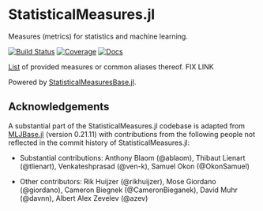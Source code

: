 # StatisticalMeasures.jl

Measures (metrics) for statistics and machine learning.

[![Build Status](https://github.com/JuliaAI/StatisticalMeasures.jl/workflows/CI/badge.svg)](https://github.com/JuliaAI/StatisticalMeasures.jl/actions)
[![Coverage](https://codecov.io/gh/JuliaAI/StatisticalMeasures.jl/branch/master/graph/badge.svg)](https://codecov.io/github/JuliaAI/StatisticalMeasures.jl?branch=master)
[![Docs](https://img.shields.io/badge/docs-dev-blue.svg)](https://juliaai.github.io/StatisticalMeasures.jl/dev/)

[List]() of provided measures or common aliases thereof. FIX LINK

Powered by
[StatisticalMeasuresBase.jl](https://github.com/JuliaAI/StatisticalMeasuresBase.jl).

## Acknowledgements

A substantial part of the StatisticalMeasures.jl codebase is adapted from
[MLJBase.jl](https://github.com/JuliaAI/MLJBase.jl) (version 0.21.11) with contributions
from the following people not reflected in the commit history of StatisticalMeasures.jl:

- Substantial contributions: Anthony Blaom (@ablaom), Thibaut Lienart (@tlienart),
  Venkateshprasad (@ven-k), Samuel Okon (@OkonSamuel)

- Other contributors: Rik Huijzer (@rikhuijzer), Mose Giordano (@giordano), Cameron
  Biegnek (@CameronBieganek), David Muhr (@davnn), Albert Alex Zevelev (@azev)

